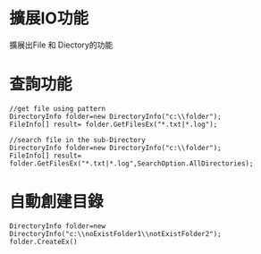 # 擴展IO功能 #

擴展出File 和 Diectory的功能


# 查詢功能 #
```
//get file using pattern
DirectoryInfo folder=new DirectoryInfo("c:\\folder");
FileInfo[] result= folder.GetFilesEx("*.txt|*.log");

//search file in the sub-Directory
DirectoryInfo folder=new DirectoryInfo("c:\\folder");
FileInfo[] result= folder.GetFilesEx("*.txt|*.log",SearchOption.AllDirectories);

```


# 自動創建目錄 #
```
DirectoryInfo folder=new DirectoryInfo("c:\\noExistFolder1\\notExistFolder2");
folder.CreateEx()

```